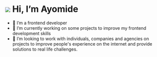 <h1><img src="https://media.istockphoto.com/illustrations/clubhouse-icon-in-flat-style-illustration-id1332698269?k=20&m=1332698269&s=612x612&w=0&h=rHd6-cAmQHVHR_MyuocexFwc-tlvSlzHtxE71aNKFEI="> Hi, I’m Ayomide</h1>
<ul>
  <li>👀 I’m a frontend developer</li>
<li>🌱 I’m currently working on some projects to improve my frontend development skills</li>
<li>💞️ I’m looking to work with individuals, companies and agencies on projects to improve people's experience on the internet and provide solutions to real life challenges.</li>
</ul>

<!---
codayomide/codayomide is a ✨ special ✨ repository because its `README.md` (this file) appears on your GitHub profile.
You can click the Preview link to take a look at your changes.
--->
